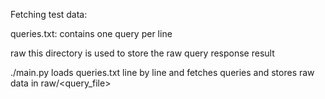 Fetching test data:

queries.txt:
    contains one query per line

raw
    this directory is used to store the raw query response result

./main.py
    loads queries.txt line by line and fetches queries and stores raw data in raw/<query_file>
